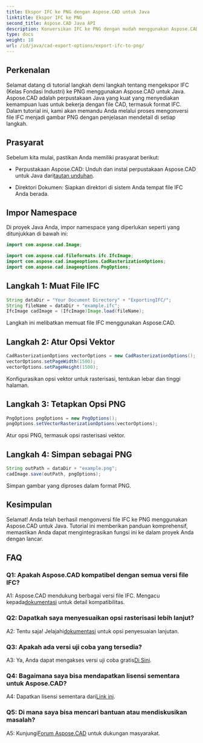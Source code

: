 ```yaml
---
title: Ekspor IFC ke PNG dengan Aspose.CAD untuk Java
linktitle: Ekspor IFC ke PNG
second_title: Aspose.CAD Java API
description: Konversikan IFC ke PNG dengan mudah menggunakan Aspose.CAD untuk Java. Ikuti tutorial langkah demi langkah kami.
type: docs
weight: 18
url: /id/java/cad-export-options/export-ifc-to-png/
---
```

## Perkenalan

Selamat datang di tutorial langkah demi langkah tentang mengekspor IFC (Kelas Fondasi Industri) ke PNG menggunakan Aspose.CAD untuk Java. Aspose.CAD adalah perpustakaan Java yang kuat yang menyediakan kemampuan luas untuk bekerja dengan file CAD, termasuk format IFC. Dalam tutorial ini, kami akan memandu Anda melalui proses mengonversi file IFC menjadi gambar PNG dengan penjelasan mendetail di setiap langkah.

## Prasyarat

Sebelum kita mulai, pastikan Anda memiliki prasyarat berikut:

-  Perpustakaan Aspose.CAD: Unduh dan instal perpustakaan Aspose.CAD untuk Java dari[tautan unduhan](https://releases.aspose.com/cad/java/).

- Direktori Dokumen: Siapkan direktori di sistem Anda tempat file IFC Anda berada.

## Impor Namespace

Di proyek Java Anda, impor namespace yang diperlukan seperti yang ditunjukkan di bawah ini:

```java
import com.aspose.cad.Image;

import com.aspose.cad.fileformats.ifc.IfcImage;
import com.aspose.cad.imageoptions.CadRasterizationOptions;
import com.aspose.cad.imageoptions.PngOptions;
```

## Langkah 1: Muat File IFC

```java
String dataDir = "Your Document Directory" + "ExportingIFC/";
String fileName = dataDir + "example.ifc";
IfcImage cadImage = (IfcImage)Image.load(fileName);
```

Langkah ini melibatkan memuat file IFC menggunakan Aspose.CAD.

## Langkah 2: Atur Opsi Vektor

```java
CadRasterizationOptions vectorOptions = new CadRasterizationOptions();
vectorOptions.setPageWidth(1500);
vectorOptions.setPageHeight(1500);
```

Konfigurasikan opsi vektor untuk rasterisasi, tentukan lebar dan tinggi halaman.

## Langkah 3: Tetapkan Opsi PNG

```java
PngOptions pngOptions = new PngOptions();
pngOptions.setVectorRasterizationOptions(vectorOptions);
```

Atur opsi PNG, termasuk opsi rasterisasi vektor.

## Langkah 4: Simpan sebagai PNG

```java
String outPath = dataDir + "example.png";
cadImage.save(outPath, pngOptions);
```

Simpan gambar yang diproses dalam format PNG.

## Kesimpulan

Selamat! Anda telah berhasil mengonversi file IFC ke PNG menggunakan Aspose.CAD untuk Java. Tutorial ini memberikan panduan komprehensif, memastikan Anda dapat mengintegrasikan fungsi ini ke dalam proyek Anda dengan lancar.

## FAQ

### Q1: Apakah Aspose.CAD kompatibel dengan semua versi file IFC?

 A1: Aspose.CAD mendukung berbagai versi file IFC. Mengacu kepada[dokumentasi](https://reference.aspose.com/cad/java/) untuk detail kompatibilitas.

### Q2: Dapatkah saya menyesuaikan opsi rasterisasi lebih lanjut?

 A2: Tentu saja! Jelajahi[dokumentasi](https://reference.aspose.com/cad/java/) untuk opsi penyesuaian lanjutan.

### Q3: Apakah ada versi uji coba yang tersedia?

A3: Ya, Anda dapat mengakses versi uji coba gratis[Di Sini](https://releases.aspose.com/).

### Q4: Bagaimana saya bisa mendapatkan lisensi sementara untuk Aspose.CAD?

 A4: Dapatkan lisensi sementara dari[Link ini](https://purchase.aspose.com/temporary-license/).

### Q5: Di mana saya bisa mencari bantuan atau mendiskusikan masalah?

A5: Kunjungi[Forum Aspose.CAD](https://forum.aspose.com/c/cad/19) untuk dukungan masyarakat.
